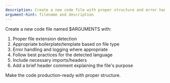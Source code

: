 ```yaml
---
description: Create a new code file with proper structure and error handling
argument-hint: filename and description
---
```


Create a new code file named $ARGUMENTS with:
1. Proper file extension detection
2. Appropriate boilerplate/template based on file type
3. Error handling and logging where appropriate
4. Follow best practices for the detected language
5. Include necessary imports/headers
6. Add a brief header comment explaining the file's purpose

Make the code production-ready with proper structure.
